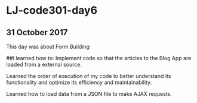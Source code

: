 # LJ-code301-day6

##  31 October 2017

This day was about Form Building

##I learned how to:
Implement code so that the articles to the Blog App are loaded from a external source.

Learned the order of execution of my code to better understand its functionality and optimize its efficiency and maintainability.

Learned how to load data from a JSON file to make AJAX requests.
